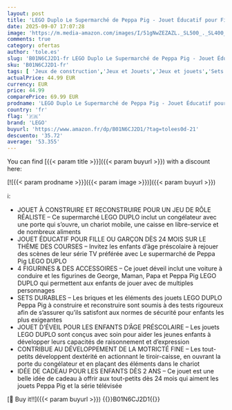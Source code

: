 ```yaml
---
layout: post
title: 'LEGO Duplo Le Supermarché de Peppa Pig - Jouet Éducatif pour Fille ou Garçon dès 2 Ans - Motricité Fine - Magasin avec Jouet Voiture & 4 Figurines - Idée Cadeau pour Enfant 10434'
date: 2025-09-07 17:07:28
image: 'https://m.media-amazon.com/images/I/51gNwZEZAZL._SL500_._SL400_.jpg'
comments: true
category: ofertas
author: 'tole.es'
slug: 'B01N6CJ2D1-fr LEGO Duplo Le Supermarché de Peppa Pig - Jouet Éducatif...'
sku: 'B01N6CJ2D1-fr'
tags: [ 'Jeux de construction','Jeux et Jouets','Jeux et jouets','Sets de jeux de construction','lego','🇫🇷', ]
actualPrice: 44.99 EUR
currency: EUR
price: 44.99
comparePrice: 69.99 EUR
prodname: 'LEGO Duplo Le Supermarché de Peppa Pig - Jouet Éducatif pour Fille ou Garçon dès 2 Ans - Motricité Fine - Magasin avec Jouet Voiture & 4 Figurines - Idée Cadeau pour Enfant 10434'
country: 'fr'
flag: '🇫🇷'
brand: 'LEGO'
buyurl: 'https://www.amazon.fr/dp/B01N6CJ2D1/?tag=tolees0d-21'
descuento: '35.72'
average: '53.355'
---
```


You can find [{{< param title >}}]({{< param buyurl >}}) with a discount here:

[![{{< param prodname >}}]({{< param image >}})]({{< param buyurl >}})

ℹ️:

- JOUET À CONSTRUIRE ET RECONSTRUIRE POUR UN JEU DE RÔLE RÉALISTE – Ce supermarché LEGO DUPLO inclut un congélateur avec une porte qui s’ouvre, un chariot mobile, une caisse en libre-service et de nombreux aliments
- JOUET ÉDUCATIF POUR FILLE OU GARÇON DÈS 24 MOIS SUR LE THÈME DES COURSES – Invitez les enfants d’âge préscolaire à rejouer des scènes de leur série TV préférée avec Le supermarché de Peppa Pig LEGO DUPLO
- 4 FIGURINES & DES ACCESSOIRES – Ce jouet déveil inclut une voiture à conduire et les figurines de George, Maman, Papa et Peppa Pig LEGO DUPLO qui permettent aux enfants de jouer avec de multiples personnages
- SETS DURABLES – Les briques et les éléments des jouets LEGO DUPLO Peppa Pig à construire et reconstruire sont soumis à des tests rigoureux afin de s’assurer qu’ils satisfont aux normes de sécurité pour enfants les plus exigeantes
- JOUET D’ÉVEIL POUR LES ENFANTS D’ÂGE PRÉSCOLAIRE – Les jouets LEGO DUPLO sont conçus avec soin pour aider les jeunes enfants à développer leurs capacités de raisonnement et d’expression
- CONTRIBUE AU DÉVELOPPEMENT DE LA MOTRICTÉ FINE – Les tout-petits développent dextérité en actionnant le tiroir-caisse, en ouvrant la porte du congélateur et en plaçant des éléments dans le chariot
- IDÉE DE CADEAU POUR LES ENFANTS DÈS 2 ANS – Ce jouet est une belle idée de cadeau à offrir aux tout-petits dès 24 mois qui aiment les jouets Peppa Pig et la série télévisée

[🛒 Buy it!!]({{< param buyurl >}})
{{<world>}}B01N6CJ2D1{{</world>}}
